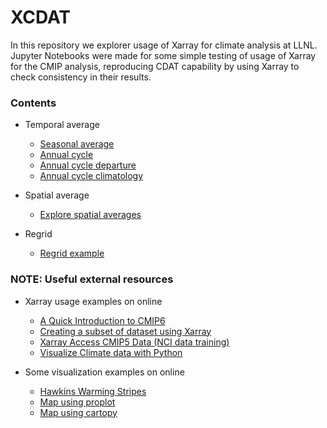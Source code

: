 # XCDAT

In this repository we explorer usage of Xarray for climate analysis at LLNL. Jupyter Notebooks were made for some simple testing of usage of Xarray for the CMIP analysis, reproducing CDAT capability by using Xarray to check consistency in their results. 

### Contents

- Temporal average
  - [Seasonal average](compare_cdat_xarray/seasonal_averages.ipynb)
  - [Annual cycle](compare_cdat_xarray/annual_cycle.ipynb)
  - [Annual cycle departure](compare_cdat_xarray/annual_cycle_departure.ipynb)
  - [Annual cycle climatology](compare_cdat_xarray/annual_cycle_climatology.ipynb)

- Spatial average
  - [Explore spatial averages](compare_cdat_xarray/explore_spatial_averages.ipynb)

- Regrid
  - [Regrid example](compare_cdat_xarray/Regrid_ex1.ipynb)

### NOTE: Useful external resources

- Xarray usage examples on online
  - [A Quick Introduction to CMIP6](https://towardsdatascience.com/a-quick-introduction-to-cmip6-e017127a49d3)
  - [Creating a subset of dataset using Xarray](https://www.nccs.nasa.gov/nccs-users/instructional/adapt-instructional/python/xarray-monthly-climatology)
  - [Xarray Access CMIP5 Data (NCI data training)](https://nci-data-training.readthedocs.io/en/latest/_notebook/climate/1_01_Xarray_access_CMIP5.html)
  - [Visualize Climate data with Python](https://nordicesmhub.github.io/climate-data-tutorial/03-visualization-python/)

- Some visualization examples on online
  - [Hawkins Warming Stripes](https://towardsdatascience.com/climate-heatmaps-made-easy-6ec5be0be6ff)
  - [Map using proplot](https://towardsdatascience.com/a-quick-introduction-to-cmip6-e017127a49d3)
  - [Map using cartopy](https://nordicesmhub.github.io/climate-data-tutorial/03-visualization-python/)

